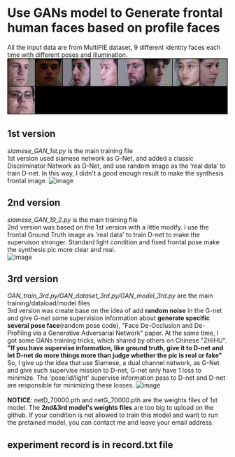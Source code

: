 # Use GANs model to Generate frontal human faces based on profile faces
All the input data are from MultiPIE dataset, 9 different identity faces each time with different poses and illumination.
![input](https://github.com/danny95333/3-D-View-to-Enhance-Facial-Recognition-by-Applied-GANs/blob/master/input_samples_iteration_200.png)

## 1st version
*siamese_GAN_1st.py* is the main training file
<br>1st version used siamese network as G-Net, and added a classic Discriminator Network as D-Net, and use random image as the ‘real data’ to train D-net. In this way, I didn't a good enough result to make the synthesis frontal image.
![image](https://github.com/danny95333/siamese-GAN-model-to-generate-frontal-face/blob/master/1st_output/fake_samples_iteration_45800.png)
## 2nd version
*siamese_GAN_19_2.py* is the main training file
<br>2nd version was based on the 1st version with a little modify. I use the frontal Ground Truth image as 'real data' to train D-net to make the supervison stronger. Standard light condition and fixed frontal pose make the synthesis pic more clear and real.
<br>![image](https://github.com/danny95333/siamese-GAN-model-to-generate-frontal-face/blob/master/2nd_output/result_19_2(2).png)
## 3rd version
*GAN_train_3rd.py/GAN_dataset_3rd.py/GAN_model_3rd.py* are the main training/dataload/model files
<br>3rd version was create base on the idea of add **random noise** in the G-net and give G-net some supervision information about **generate specific several pose face**(random pose code), "Face De-Occlusion and De-Profiling via a Generative Adversarial Network" paper. At the same time, I got some GANs training tricks, which shared by others on Chinese "ZHIHU". 
<br>**"If you have supervise information, like ground truth, give it to D-net and let D-net do more things more than judge whether the pic is real or fake"**
<br>So, I give up the idea that use Siamese, a dual channel network, as G-Net and give such supervise mission to D-net, G-net only have 1 loss to minimize. The 'pose/id/light' supervise information pass to D-net and D-net are responsible for minimizing these losses.
![image](https://github.com/danny95333/siamese-GAN-model-to-generate-frontal-face/blob/master/3rd_output/synthesis_result_iteration_35500.png)
<br>
<br>**NOTICE**: netD_70000.pth and netG_70000.pth are the weights files of 1st model. The **2nd&3rd model's weights files** are too big to upload on the github. If your condition is not allowed to train this model and want to run the pretained model, you can contact me and leave your email address.
## experiment record is in record.txt file
